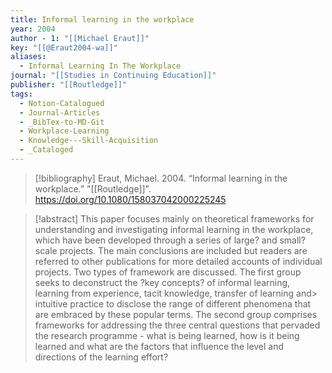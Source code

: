 ```yaml
---
title: Informal learning in the workplace
year: 2004
author - 1: "[[Michael Eraut]]"
key: "[[@Eraut2004-wa]]"
aliases:
  - Informal Learning In The Workplace
journal: "[[Studies in Continuing Education]]"
publisher: "[[Routledge]]"
tags:
  - Notion-Catalogued
  - Journal-Articles
  - _BibTex-to-MD-Git
  - Workplace-Learning
  - Knowledge---Skill-Acquisition
  - _Cataloged
---
```


> [!bibliography]
> Eraut, Michael. 2004. “Informal learning in the workplace.” "[[Routledge]]". https://doi.org/10.1080/158037042000225245

> [!abstract]
> This paper focuses mainly on theoretical frameworks for understanding and investigating informal learning in the workplace, which have been developed through a series of large? and small?scale projects. The main conclusions are included but readers are referred to other publications for more detailed accounts of individual projects. Two types of framework are discussed. The first group seeks to deconstruct the ?key concepts? of informal learning, learning from experience, tacit knowledge, transfer of learning and> intuitive practice to disclose the range of different phenomena that are embraced by these popular terms. The second group comprises frameworks for addressing the three central questions that pervaded the research programme -  what is being learned, how is it being learned and what are the factors that influence the level and directions of the learning effort?
